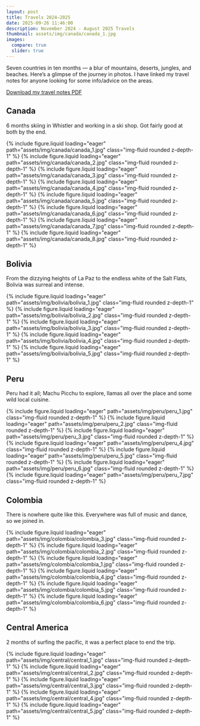 ```yaml
---
layout: post
title: Travels 2024–2025
date: 2025-09-26 11:46:00
description: November 2024 - August 2025 Travels
thumbnail: assets/img/canada/canada_1.jpg
images:
  compare: true
  slider: true
---
```


Seven countries in ten months — a blur of mountains, deserts, jungles, and beaches. Here’s a glimpse of the journey in photos. I have linked my travel notes for anyone looking for some info/advice on the areas.

<a href="{{ 'assets/pdf/travels.pdf' | relative_url }}" target="_blank" rel="noopener noreferrer" class="pdf-link">
  <i class="fa-solid fa-file-pdf"></i> Download my travel notes PDF
</a>



## Canada

6 months skiing in Whistler and working in a ski shop. Got fairly good at both by the end.

<swiper-container keyboard="true" navigation="true" pagination="true" pagination-clickable="true" pagination-dynamic-bullets="true" rewind="true">
  <swiper-slide>{% include figure.liquid loading="eager" path="assets/img/canada/canada_1.jpg" class="img-fluid rounded z-depth-1" %}</swiper-slide>
  <swiper-slide>{% include figure.liquid loading="eager" path="assets/img/canada/canada_2.jpg" class="img-fluid rounded z-depth-1" %}</swiper-slide>
  <swiper-slide>{% include figure.liquid loading="eager" path="assets/img/canada/canada_3.jpg" class="img-fluid rounded z-depth-1" %}</swiper-slide>
  <swiper-slide>{% include figure.liquid loading="eager" path="assets/img/canada/canada_4.jpg" class="img-fluid rounded z-depth-1" %}</swiper-slide>
  <swiper-slide>{% include figure.liquid loading="eager" path="assets/img/canada/canada_5.jpg" class="img-fluid rounded z-depth-1" %}</swiper-slide>
  <swiper-slide>{% include figure.liquid loading="eager" path="assets/img/canada/canada_6.jpg" class="img-fluid rounded z-depth-1" %}</swiper-slide>
  <swiper-slide>{% include figure.liquid loading="eager" path="assets/img/canada/canada_7.jpg" class="img-fluid rounded z-depth-1" %}</swiper-slide>
  <swiper-slide>{% include figure.liquid loading="eager" path="assets/img/canada/canada_8.jpg" class="img-fluid rounded z-depth-1" %}</swiper-slide>
</swiper-container>


## Bolivia

From the dizzying heights of La Paz to the endless white of the Salt Flats, Bolivia was surreal and intense.

<swiper-container keyboard="true" navigation="true" pagination="true" pagination-clickable="true" pagination-dynamic-bullets="true" rewind="true">
  <swiper-slide>{% include figure.liquid loading="eager" path="assets/img/bolivia/bolivia_1.jpg" class="img-fluid rounded z-depth-1" %}</swiper-slide>
  <swiper-slide>{% include figure.liquid loading="eager" path="assets/img/bolivia/bolivia_2.jpg" class="img-fluid rounded z-depth-1" %}</swiper-slide>
  <swiper-slide>{% include figure.liquid loading="eager" path="assets/img/bolivia/bolivia_3.jpg" class="img-fluid rounded z-depth-1" %}</swiper-slide>
  <swiper-slide>{% include figure.liquid loading="eager" path="assets/img/bolivia/bolivia_4.jpg" class="img-fluid rounded z-depth-1" %}</swiper-slide>
  <swiper-slide>{% include figure.liquid loading="eager" path="assets/img/bolivia/bolivia_5.jpg" class="img-fluid rounded z-depth-1" %}</swiper-slide>
</swiper-container>


## Peru

Peru had it all; Machu Picchu to explore, llamas all over the place and some wild local cuisine.

<swiper-container keyboard="true" navigation="true" pagination="true" pagination-clickable="true" pagination-dynamic-bullets="true" rewind="true">
  <swiper-slide>{% include figure.liquid loading="eager" path="assets/img/peru/peru_1.jpg" class="img-fluid rounded z-depth-1" %}</swiper-slide>
  <swiper-slide>{% include figure.liquid loading="eager" path="assets/img/peru/peru_2.jpg" class="img-fluid rounded z-depth-1" %}</swiper-slide>
  <swiper-slide>{% include figure.liquid loading="eager" path="assets/img/peru/peru_3.jpg" class="img-fluid rounded z-depth-1" %}</swiper-slide>
  <swiper-slide>{% include figure.liquid loading="eager" path="assets/img/peru/peru_4.jpg" class="img-fluid rounded z-depth-1" %}</swiper-slide>
  <swiper-slide>{% include figure.liquid loading="eager" path="assets/img/peru/peru_5.jpg" class="img-fluid rounded z-depth-1" %}</swiper-slide>
  <swiper-slide>{% include figure.liquid loading="eager" path="assets/img/peru/peru_6.jpg" class="img-fluid rounded z-depth-1" %}</swiper-slide>
  <swiper-slide>{% include figure.liquid loading="eager" path="assets/img/peru/peru_7.jpg" class="img-fluid rounded z-depth-1" %}</swiper-slide>

</swiper-container>


## Colombia

There is nowhere quite like this. Everywhere was full of music and dance, so we joined in.

<swiper-container keyboard="true" navigation="true" pagination="true" pagination-clickable="true" pagination-dynamic-bullets="true" rewind="true">
  <swiper-slide>{% include figure.liquid loading="eager" path="assets/img/colombia/colombia_3.jpg" class="img-fluid rounded z-depth-1" %}</swiper-slide>
  <swiper-slide>{% include figure.liquid loading="eager" path="assets/img/colombia/colombia_2.jpg" class="img-fluid rounded z-depth-1" %}</swiper-slide>
  <swiper-slide>{% include figure.liquid loading="eager" path="assets/img/colombia/colombia_1.jpg" class="img-fluid rounded z-depth-1" %}</swiper-slide>
  <swiper-slide>{% include figure.liquid loading="eager" path="assets/img/colombia/colombia_4.jpg" class="img-fluid rounded z-depth-1" %}</swiper-slide>
  <swiper-slide>{% include figure.liquid loading="eager" path="assets/img/colombia/colombia_5.jpg" class="img-fluid rounded z-depth-1" %}</swiper-slide>
  <swiper-slide>{% include figure.liquid loading="eager" path="assets/img/colombia/colombia_6.jpg" class="img-fluid rounded z-depth-1" %}</swiper-slide>
</swiper-container>


## Central America

2 months of surfing the pacific, it was a perfect place to end the trip.

<swiper-container keyboard="true" navigation="true" pagination="true" pagination-clickable="true" pagination-dynamic-bullets="true" rewind="true">
  <swiper-slide>{% include figure.liquid loading="eager" path="assets/img/central/central_1.jpg" class="img-fluid rounded z-depth-1" %}</swiper-slide> <swiper-slide>{% include figure.liquid loading="eager" path="assets/img/central/central_2.jpg" class="img-fluid rounded z-depth-1" %}</swiper-slide>
  <swiper-slide>{% include figure.liquid loading="eager" path="assets/img/central/central_3.jpg" class="img-fluid rounded z-depth-1" %}</swiper-slide>
  <swiper-slide>{% include figure.liquid loading="eager" path="assets/img/central/central_4.jpg" class="img-fluid rounded z-depth-1" %}</swiper-slide>
  <swiper-slide>{% include figure.liquid loading="eager" path="assets/img/central/central_5.jpg" class="img-fluid rounded z-depth-1" %}</swiper-slide>
</swiper-container>

